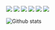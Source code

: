 <p float="left">
  <img src="https://img.shields.io/badge/-HTML-e34f26?logo=html5&logoColor=fff">
  <img src="https://img.shields.io/badge/-CSS3-1572B6.svg?logo=CSS3">
  <img src="https://img.shields.io/badge/-Javascript-F7DF1E.svg?logo=javascript">
  <img src="https://img.shields.io/badge/-Jquery-0769AD.svg?logo=jquery">
  <img src="https://img.shields.io/badge/-Php-777BB4.svg?logo=php">
  <img src="https://img.shields.io/badge/C++-blue.svg?style=flat&logo=c%2B%2B">
</p>

![Github stats](https://github-readme-stats.vercel.app/api/top-langs/?username=Tovape&show_icons=true&theme=radical)

<!--

![Top languages](https://github-readme-stats.vercel.app/api?username=Tovape&count_private=true&show_icons=true&theme=radical)

-->
